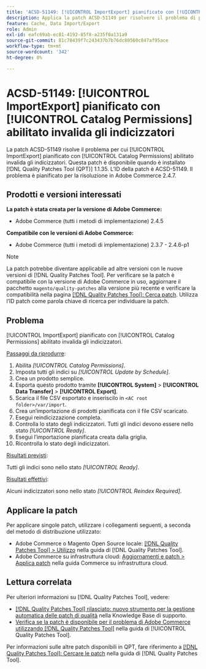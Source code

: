 ```yaml
---
title: 'ACSD-51149: [!UICONTROL ImportExport] pianificato con [!UICONTROL Catalog Permissions] abilitato invalida gli indicizzatori'
description: Applica la patch ACSD-51149 per risolvere il problema di prestazioni di Adobe Commerce, in cui [!UICONTROL ImportExport] pianificato con [!UICONTROL Catalog Permissions] abilitato invalida gli indicizzatori.
feature: Cache, Data Import/Export
role: Admin
exl-id: eafc69ab-ec81-4192-85f8-a235f0a131a9
source-git-commit: 81c78439f7c243437b7b76dc80560c847af95ace
workflow-type: tm+mt
source-wordcount: '342'
ht-degree: 0%

---
```


# ACSD-51149: [!UICONTROL ImportExport] pianificato con [!UICONTROL Catalog Permissions] abilitato invalida gli indicizzatori

La patch ACSD-51149 risolve il problema per cui [!UICONTROL ImportExport] pianificato con [!UICONTROL Catalog Permissions] abilitato invalida gli indicizzatori. Questa patch è disponibile quando è installato [!DNL Quality Patches Tool (QPT)] 1.1.35. L’ID della patch è ACSD-51149. Il problema è pianificato per la risoluzione in Adobe Commerce 2.4.7.

## Prodotti e versioni interessati

**La patch è stata creata per la versione di Adobe Commerce:**

* Adobe Commerce (tutti i metodi di implementazione) 2.4.5

**Compatibile con le versioni di Adobe Commerce:**

* Adobe Commerce (tutti i metodi di implementazione) 2.3.7 - 2.4.6-p1

>[!NOTE]
>
>La patch potrebbe diventare applicabile ad altre versioni con le nuove versioni di [!DNL Quality Patches Tool]. Per verificare se la patch è compatibile con la versione di Adobe Commerce in uso, aggiornare il pacchetto `magento/quality-patches` alla versione più recente e verificare la compatibilità nella pagina [[!DNL Quality Patches Tool]: Cerca patch](https://experienceleague.adobe.com/tools/commerce-quality-patches/index.html). Utilizza l’ID patch come parola chiave di ricerca per individuare la patch.

## Problema

[!UICONTROL ImportExport] pianificato con [!UICONTROL Catalog Permissions] abilitato invalida gli indicizzatori.

<u>Passaggi da riprodurre</u>:

1. Abilita *[!UICONTROL Catalog Permissions]*.
1. Imposta tutti gli indici su *[!UICONTROL Update by Schedule]*.
1. Crea un prodotto semplice.
1. Esporta questo prodotto tramite **[!UICONTROL System]** > **[!UICONTROL Data Transfer]** > **[!UICONTROL Export]**.
1. Scarica il file CSV esportato e inseriscilo in `<AC root folder>/var/import`.
1. Crea un’importazione di prodotti pianificata con il file CSV scaricato.
1. Esegui reindicizzazione completa.
1. Controlla lo stato degli indicizzatori. Tutti gli indici devono essere nello stato *[!UICONTROL Ready]*.
1. Esegui l’importazione pianificata creata dalla griglia.
1. Ricontrolla lo stato degli indicizzatori.

<u>Risultati previsti</u>:

Tutti gli indici sono nello stato *[!UICONTROL Ready]*.

<u>Risultati effettivi</u>:

Alcuni indicizzatori sono nello stato *[!UICONTROL Reindex Required]*.

## Applicare la patch

Per applicare singole patch, utilizzare i collegamenti seguenti, a seconda del metodo di distribuzione utilizzato:

* Adobe Commerce o Magento Open Source locale: [[!DNL Quality Patches Tool] > Utilizzo](/help/tools/quality-patches-tool/usage.md) nella guida di [!DNL Quality Patches Tool].
* Adobe Commerce su infrastruttura cloud: [Aggiornamenti e patch > Applica patch](https://experienceleague.adobe.com/docs/commerce-cloud-service/user-guide/develop/upgrade/apply-patches.html) nella guida Commerce su infrastruttura cloud.

## Lettura correlata

Per ulteriori informazioni su [!DNL Quality Patches Tool], vedere:

* [[!DNL Quality Patches Tool] rilasciato: nuovo strumento per la gestione automatica delle patch di qualità](https://experienceleague.adobe.com/en/docs/commerce-knowledge-base/kb/announcements/commerce-announcements/magento-quality-patches-released-new-tool-to-self-serve-quality-patches) nella Knowledge Base di supporto.
* [Verifica se la patch è disponibile per il problema di Adobe Commerce utilizzando  [!DNL Quality Patches Tool]](/help/tools/quality-patches-tool/patches-available-in-qpt/check-patch-for-magento-issue-with-magento-quality-patches.md) nella guida di [!UICONTROL Quality Patches Tool].


Per informazioni sulle altre patch disponibili in QPT, fare riferimento a [[!DNL Quality Patches Tool]: Cercare le patch](https://experienceleague.adobe.com/tools/commerce-quality-patches/index.html) nella guida di [!DNL Quality Patches Tool].

